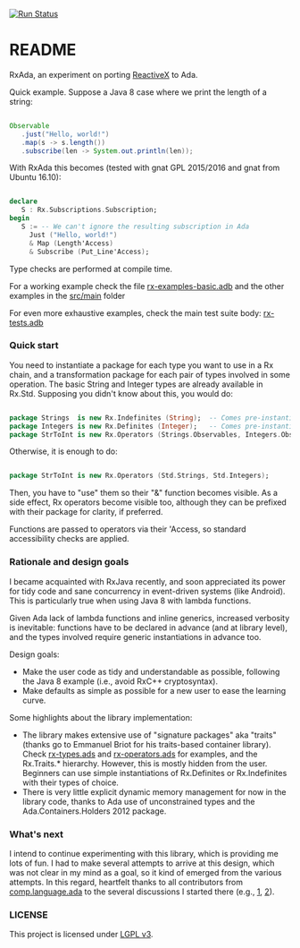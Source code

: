 [![Run Status](https://api.shippable.com/projects/5cab2d66b875100006518dd4/badge?branch=master)](https://app.shippable.com/github/mosteo/rxada/dashboard) 

# README #

RxAda, an experiment on porting [ReactiveX](http://reactivex.io/) to Ada. 

Quick example. Suppose a Java 8 case where we print the length of a string:

```java

Observable
   .just("Hello, world!")
   .map(s -> s.length())
   .subscribe(len -> System.out.println(len));
```

With RxAda this becomes (tested with gnat GPL 2015/2016 and gnat from Ubuntu 16.10):

```Ada

declare
   S : Rx.Subscriptions.Subscription;
begin
   S := -- We can't ignore the resulting subscription in Ada
     Just ("Hello, world!")
     & Map (Length'Access)
     & Subscribe (Put_Line'Access);
```
Type checks are performed at compile time.

For a working example check the file [rx-examples-basic.adb](https://github.com/mosteo/rxada/blob/master/src/main/rx-examples-basic.adb) and the other examples in the [src/main](https://github.com/mosteo/rxada/blob/master/src/main/) folder

For even more exhaustive examples, check the main test suite body: [rx-tests.adb](https://github.com/mosteo/rxada/blob/master/src/utests/rx-tests.adb)

### Quick start ###

You need to instantiate a package for each type you want to use in a Rx chain, and a transformation package for each pair of types involved in some operation. The basic String and Integer types are already available in Rx.Std. Supposing you didn't know about this, you would do:

```Ada

package Strings  is new Rx.Indefinites (String);  -- Comes pre-instantiated in Rx.Std
package Integers is new Rx.Definites (Integer);   -- Comes pre-instantiated in Rx.Std
package StrToInt is new Rx.Operators (Strings.Observables, Integers.Observables);
```

Otherwise, it is enough to do:

```Ada

package StrToInt is new Rx.Operators (Std.Strings, Std.Integers);
```

Then, you have to "use" them so their "&" function becomes visible. As a side effect, Rx operators become visible too, although they can be prefixed with their package for clarity, if preferred.

Functions are passed to operators via their 'Access, so standard accessibility checks are applied.

### Rationale and design goals ###

I became acquainted with RxJava recently, and soon appreciated its power for tidy code and sane concurrency in event-driven systems (like Android). This is particularly true when using Java 8 with lambda functions.

Given Ada lack of lambda functions and inline generics, increased verbosity is inevitable: functions have to be declared in advance (and at library level), and the types involved require generic instantiations in advance too.

Design goals: 

* Make the user code as tidy and understandable as possible, following the Java 8 example (i.e., avoid RxC++ cryptosyntax).
* Make defaults as simple as possible for a new user to ease the learning curve.

Some highlights about the library implementation:

* The library makes extensive use of "signature packages" aka "traits" (thanks go to Emmanuel Briot for his traits-based container library). Check [rx-types.ads](https://github.com/mosteo/rxada/blob/master/src/rx-types.ads) and [rx-operators.ads](https://github.com/mosteo/rxada/blob/master/src/rx-operators.ads) for examples, and the Rx.Traits.* hierarchy. However, this is mostly hidden from the user. Beginners can use simple instantiations of Rx.Definites or Rx.Indefinites with their types of choice.
* There is very little explicit dynamic memory management for now in the library code, thanks to Ada use of unconstrained types and the Ada.Containers.Holders 2012 package. 

### What's next ###

I intend to continue experimenting with this library, which is providing me lots of fun. I had to make several attempts to arrive at this design, which was not clear in my mind as a goal, so it kind of emerged from the various attempts. In this regard, heartfelt thanks to all contributors from [comp.language.ada](https://groups.google.com/forum/#!forum/comp.lang.ada) to the several discussions I started there (e.g., [1](https://groups.google.com/forum/#!topic/comp.lang.ada/v0ZXkaG8rek), [2](https://groups.google.com/forum/#!searchin/comp.lang.ada/rxada/comp.lang.ada/QvjReeJKfXQ/w9y6NE4PCgAJ)).

### LICENSE ###

This project is licensed under [LGPL v3](http://choosealicense.com/licenses/lgpl-3.0/).
